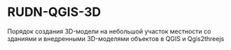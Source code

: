 # RUDN-QGIS-3D
Порядок создания 3D-модели на небольшой участок местности со зданиями и внедренными 3D-моделями объектов в QGIS и Qgis2threejs
